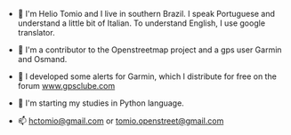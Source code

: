 - 👋 I'm Helio Tomio and I live in southern Brazil.
I speak Portuguese and understand a little bit of Italian.
To understand English, I use google translator.

- 👀 I'm a contributor to the Openstreetmap project and a gps user Garmin and Osmand.

- 🌱 I developed some alerts for Garmin, which I distribute for free on the forum www.gpsclube.com

- 💞️ I'm starting my studies in Python language.

- 📫 hctomio@gmail.com or tomio.openstreet@gmail.com
